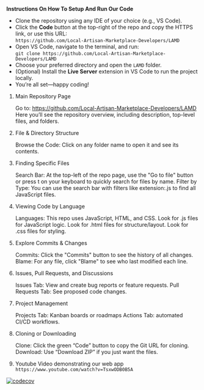 **Instructions On How To Setup And Run Our Code**
- Clone the repository using any IDE of your choice (e.g., VS Code).
- Click the **Code** button at the top-right of the repo and copy the HTTPS link, or use this URL:  
  `https://github.com/Local-Artisan-Marketplace-Developers/LAMD`
- Open VS Code, navigate to the terminal, and run:  
  `git clone https://github.com/Local-Artisan-Marketplace-Developers/LAMD`
- Choose your preferred directory and open the `LAMD` folder.
- (Optional) Install the **Live Server** extension in VS Code to run the project locally.
- You’re all set—happy coding!

  
 1. Main Repository Page

    Go to: https://github.com/Local-Artisan-Marketplace-Developers/LAMD
    Here you’ll see the repository overview, including description, top-level files, and folders.

2. File & Directory Structure

    Browse the Code: Click on any folder name to open it and see its contents.

3. Finding Specific Files

    Search Bar: At the top-left of the repo page, use the "Go to file" button or press t on your keyboard to quickly search for files by name.
    Filter by Type: You can use the search bar with filters like extension:.js to find all JavaScript files.

4. Viewing Code by Language

    Languages: This repo uses JavaScript, HTML, and CSS.
        Look for .js files for JavaScript logic.
        Look for .html files for structure/layout.
        Look for .css files for styling.

5. Explore Commits & Changes

    Commits: Click the "Commits" button to see the history of all changes.
    Blame: For any file, click "Blame" to see who last modified each line.

6. Issues, Pull Requests, and Discussions

    Issues Tab: View and create bug reports or feature requests.
    Pull Requests Tab: See proposed code changes.

7. Project Management

    Projects Tab: Kanban boards or roadmaps
    Actions Tab: automated CI/CD workflows.

8. Cloning or Downloading

    Clone: Click the green “Code” button to copy the Git URL for cloning.
    Download: Use “Download ZIP” if you just want the files.
9. Youtube Video demonstrating our web app
   `https://www.youtube.com/watch?v=TsxwODB0B5A`



[![codecov](https://codecov.io/github/Local-Artisan-Marketplace-Developers/LAMD/graph/badge.svg?token=6NNENJZZ7F)](https://codecov.io/github/Local-Artisan-Marketplace-Developers/LAMD)
